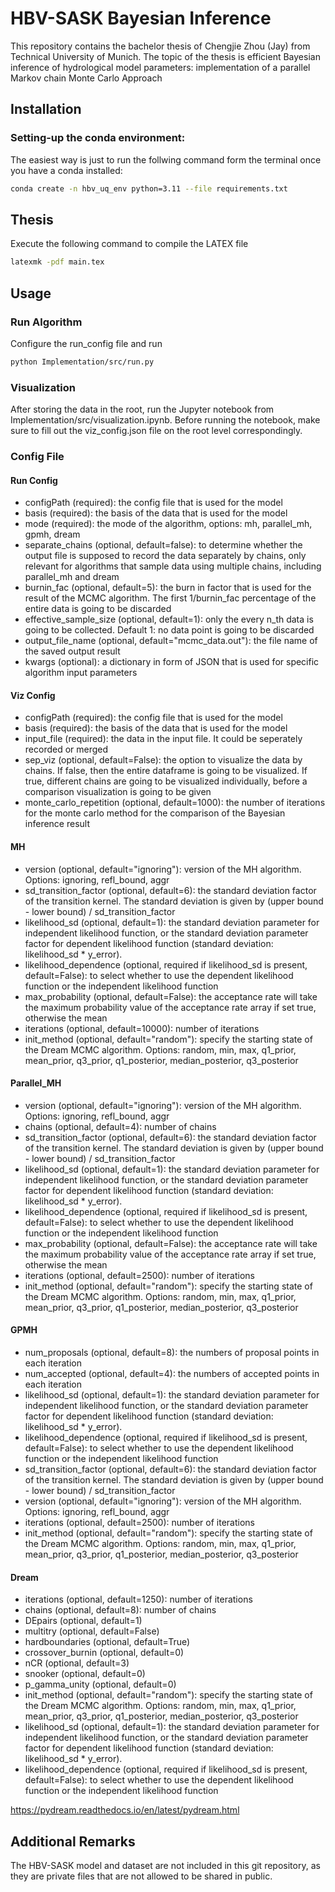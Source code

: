 # HBV-SASK Bayesian Inference
This repository contains the bachelor thesis of Chengjie Zhou (Jay) from Technical University of Munich. The topic of the thesis is efficient Bayesian inference of hydrological model parameters: implementation of a parallel Markov chain Monte Carlo Approach

## Installation
### Setting-up the conda environment:
The easiest way is just to run the follwing command form the terminal once you have a conda installed:
```bash
conda create -n hbv_uq_env python=3.11 --file requirements.txt
```

## Thesis
Execute the following command to compile the LATEX file
```bash
latexmk -pdf main.tex
```

## Usage

### Run Algorithm
Configure the run_config file and run  
```bash
python Implementation/src/run.py
```

### Visualization
After storing the data in the root, run the Jupyter notebook from Implementation/src/visualization.ipynb. Before running the notebook, make sure to fill out the viz_config.json file on the root level correspondingly.

### Config File
#### Run Config
* configPath (required): the config file that is used for the model
* basis (required): the basis of the data that is used for the model
* mode (required): the mode of the algorithm, options: mh, parallel_mh, gpmh, dream
* separate_chains (optional, default=false): to determine whether the output file is supposed to record the data separately by chains, only relevant for algorithms that sample data using multiple chains, including parallel_mh and dream
* burnin_fac (optional, default=5): the burn in factor that is used for the result of the MCMC algorithm. The first 1/burnin_fac percentage of the entire data is going to be discarded
* effective_sample_size (optional, default=1): only the every n_th data is going to be collected. Default 1: no data point is going to be discarded
* output_file_name (optional, default="mcmc_data.out"): the file name of the saved output result
* kwargs (optional): a dictionary in form of JSON that is used for specific algorithm input parameters

#### Viz Config
* configPath (required): the config file that is used for the model
* basis (required): the basis of the data that is used for the model
* input_file (required): the data in the input file. It could be seperately recorded or merged
* sep_viz (optional, default=False): the option to visualize the data by chains. If false, then the entire dataframe is going to be visualized. If true, different chains are going to be visualized individually, before a comparison visualization is going to be given
* monte_carlo_repetition (optional, default=1000): the number of iterations for the monte carlo method for the comparison of the Bayesian inference result

#### MH
* version (optional, default="ignoring"): version of the MH algorithm. Options: ignoring, refl_bound, aggr
* sd_transition_factor (optional, default=6): the standard deviation factor of the transition kernel. The standard deviation is given by (upper bound - lower bound) / sd_transition_factor
* likelihood_sd (optional, default=1): the standard deviation parameter for independent likelihood function, or the standard deviation parameter factor for dependent likelihood function (standard deviation: likelihood_sd * y_error).
* likelihood_dependence (optional, required if likelihood_sd is present, default=False): to select whether to use the dependent likelihood function or the independent likelihood function
* max_probability (optional, default=False): the acceptance rate will take the maximum probability value of the acceptance rate array if set true, otherwise the mean
* iterations (optional, default=10000): number of iterations
* init_method (optional, default="random"): specify the starting state of the Dream MCMC algorithm. Options: random, min, max, q1_prior, mean_prior, q3_prior, q1_posterior, median_posterior, q3_posterior

#### Parallel_MH
* version (optional, default="ignoring"): version of the MH algorithm. Options: ignoring, refl_bound, aggr
* chains (optional, default=4): number of chains
* sd_transition_factor (optional, default=6): the standard deviation factor of the transition kernel. The standard deviation is given by (upper bound - lower bound) / sd_transition_factor
* likelihood_sd (optional, default=1): the standard deviation parameter for independent likelihood function, or the standard deviation parameter factor for dependent likelihood function (standard deviation: likelihood_sd * y_error).
* likelihood_dependence (optional, required if likelihood_sd is present, default=False): to select whether to use the dependent likelihood function or the independent likelihood function
* max_probability (optional, default=False): the acceptance rate will take the maximum probability value of the acceptance rate array if set true, otherwise the mean
* iterations (optional, default=2500): number of iterations
* init_method (optional, default="random"): specify the starting state of the Dream MCMC algorithm. Options: random, min, max, q1_prior, mean_prior, q3_prior, q1_posterior, median_posterior, q3_posterior

#### GPMH
* num_proposals (optional, default=8): the numbers of proposal points in each iteration
* num_accepted (optional, default=4): the numbers of accepted points in each iteration
* likelihood_sd (optional, default=1): the standard deviation parameter for independent likelihood function, or the standard deviation parameter factor for dependent likelihood function (standard deviation: likelihood_sd * y_error).
* likelihood_dependence (optional, required if likelihood_sd is present, default=False): to select whether to use the dependent likelihood function or the independent likelihood function
* sd_transition_factor (optional, default=6): the standard deviation factor of the transition kernel. The standard deviation is given by (upper bound - lower bound) / sd_transition_factor
* version (optional, default="ignoring"): version of the MH algorithm. Options: ignoring, refl_bound, aggr
* iterations (optional, default=2500): number of iterations
* init_method (optional, default="random"): specify the starting state of the Dream MCMC algorithm. Options: random, min, max, q1_prior, mean_prior, q3_prior, q1_posterior, median_posterior, q3_posterior


#### Dream
* iterations (optional, default=1250): number of iterations
* chains (optional, default=8): number of chains
* DEpairs (optional, default=1)
* multitry (optional, default=False)
* hardboundaries (optional, default=True)
* crossover_burnin (optional, default=0)
* nCR (optional, default=3)
* snooker (optional, default=0)
* p_gamma_unity (optional, default=0)
* init_method (optional, default="random"): specify the starting state of the Dream MCMC algorithm. Options: random, min, max, q1_prior, mean_prior, q3_prior, q1_posterior, median_posterior, q3_posterior
* likelihood_sd (optional, default=1): the standard deviation parameter for independent likelihood function, or the standard deviation parameter factor for dependent likelihood function (standard deviation: likelihood_sd * y_error).
* likelihood_dependence (optional, required if likelihood_sd is present, default=False): to select whether to use the dependent likelihood function or the independent likelihood function  

https://pydream.readthedocs.io/en/latest/pydream.html

## Additional Remarks
The HBV-SASK model and dataset are not included in this git repository, as they are private files that are not allowed to be shared in public.

